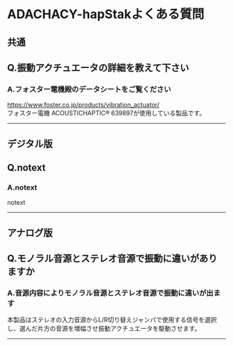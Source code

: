 # ADACHACY-hapStakよくある質問

## 共通

## Q.振動アクチュエータの詳細を教えて下さい
### A.フォスター電機殿のデータシートをご覧ください
https://www.foster.co.jp/products/vibration_actuator/  
フォスター電機 ACOUSTICHAPTIC® 639897が使用している製品です。  

----


## デジタル版 


## Q.notext

### A.notext
 
notext

----

## アナログ版 


## Q.モノラル音源とステレオ音源で振動に違いがありますか

### A.音源内容によりモノラル音源とステレオ音源で振動に違いが出ます

本製品はステレオの入力音源からL/R切り替えジャンパで使用する信号を選択し、選んだ片方の音源を増幅させ振動アクチュエータを駆動させます。


----

